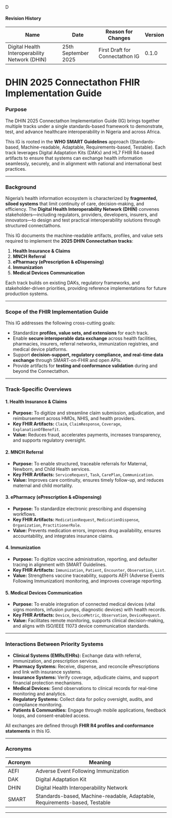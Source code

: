 <img src="input/images/dhin-favicon.ico" alt="DHIN logo" width="15"/>

#### Revision History

<table class="table table-hover table-bordered table-striped">
    <thead>
        <tr>
            <th>Name</th>
            <th>Date</th>
            <th>Reason for Changes</th>
            <th>Version</th>
        </tr>
    </thead>
    <tbody>
        <tr>
            <td>Digital Health Interoperability Network (DHIN)</td>
            <td>25th September 2025</td>
            <td>First Draft for Connectathon IG</td>
            <td>0.1.0</td>
        </tr>
    </tbody>
</table>


# DHIN 2025 Connectathon FHIR Implementation Guide

### Purpose

The DHIN 2025 Connectathon Implementation Guide (IG) brings together multiple tracks under a single standards-based framework to demonstrate, test, and advance healthcare interoperability in Nigeria and across Africa.  

This IG is rooted in the **WHO SMART Guidelines** approach (Standards-based, Machine-readable, Adaptable, Requirements-based, Testable). Each track leverages Digital Adaptation Kits (DAKs) and HL7 FHIR R4-based artifacts to ensure that systems can exchange health information seamlessly, securely, and in alignment with national and international best practices.

---

### Background

Nigeria’s health information ecosystem is characterized by **fragmented, siloed systems** that limit continuity of care, decision-making, and efficiency. The **Digital Health Interoperability Network (DHIN)** convenes stakeholders—including regulators, providers, developers, insurers, and innovators—to design and test practical interoperability solutions through structured connectathons.  

This IG documents the machine-readable artifacts, profiles, and value sets required to implement the **2025 DHIN Connectathon tracks**:  

1. **Health Insurance & Claims**  
2. **MNCH Referral**  
3. **ePharmacy (ePrescription & eDispensing)**  
4. **Immunization**  
5. **Medical Devices Communication**  

Each track builds on existing DAKs, regulatory frameworks, and stakeholder-driven priorities, providing reference implementations for future production systems.

---

### Scope of the FHIR Implementation Guide

This IG addresses the following cross-cutting goals:  

- Standardize **profiles, value sets, and extensions** for each track.  
- Enable **secure interoperable data exchange** across health facilities, pharmacies, insurers, referral networks, immunization registries, and medical device platforms.  
- Support **decision-support, regulatory compliance, and real-time data exchange** through SMART-on-FHIR and open APIs.  
- Provide artifacts for **testing and conformance validation** during and beyond the Connectathon.  

---

### Track-Specific Overviews

#### 1. Health Insurance & Claims  
- **Purpose:** To digitize and streamline claim submission, adjudication, and reimbursement across HMOs, NHIS, and health providers.  
- **Key FHIR Artifacts:** `Claim`, `ClaimResponse`, `Coverage`, `ExplanationOfBenefit`.  
- **Value:** Reduces fraud, accelerates payments, increases transparency, and supports regulatory oversight.  

#### 2. MNCH Referral  
- **Purpose:** To enable structured, traceable referrals for Maternal, Newborn, and Child Health services.  
- **Key FHIR Artifacts:** `ServiceRequest`, `Task`, `CarePlan`, `Communication`.  
- **Value:** Improves care continuity, ensures timely follow-up, and reduces maternal and child mortality.  

#### 3. ePharmacy (ePrescription & eDispensing)  
- **Purpose:** To standardize electronic prescribing and dispensing workflows.  
- **Key FHIR Artifacts:** `MedicationRequest`, `MedicationDispense`, `Organization`, `PractitionerRole`.  
- **Value:** Prevents medication errors, improves drug availability, ensures accountability, and integrates insurance claims.  

#### 4. Immunization  
- **Purpose:** To digitize vaccine administration, reporting, and defaulter tracing in alignment with SMART Guidelines.  
- **Key FHIR Artifacts:** `Immunization`, `Patient`, `Encounter`, `Observation`, `List`.  
- **Value:** Strengthens vaccine traceability, supports AEFI (Adverse Events Following Immunization) monitoring, and improves coverage reporting.  

#### 5. Medical Devices Communication  
- **Purpose:** To enable integration of connected medical devices (vital signs monitors, infusion pumps, diagnostic devices) with health records.  
- **Key FHIR Artifacts:** `Device`, `DeviceMetric`, `Observation`, `DeviceRequest`.  
- **Value:** Facilitates remote monitoring, supports clinical decision-making, and aligns with ISO/IEEE 11073 device communication standards.  

---

### Interactions Between Priority Systems

- **Clinical Systems (EMRs/EHRs):** Exchange data with referral, immunization, and prescription services.  
- **Pharmacy Systems:** Receive, dispense, and reconcile ePrescriptions and link with insurance systems.  
- **Insurance Systems:** Verify coverage, adjudicate claims, and support financial protection mechanisms.  
- **Medical Devices:** Send observations to clinical records for real-time monitoring and analytics.  
- **Regulatory Systems:** Collect data for policy oversight, audits, and compliance monitoring.  
- **Patients & Communities:** Engage through mobile applications, feedback loops, and consent-enabled access.  

All exchanges are defined through **FHIR R4 profiles and conformance statements** in this IG.

---

### Acronyms

| Acronym | Meaning |
|--------|---------|
| AEFI | Adverse Event Following Immunization |
| DAK | Digital Adaptation Kit |
| DHIN | Digital Health Interoperability Network |
| SMART | Standards-based, Machine-readable, Adaptable, Requirements-based, Testable |

---

